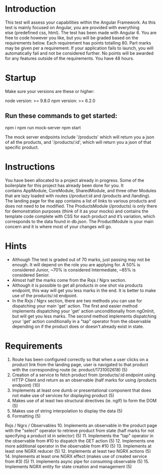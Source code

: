 # Introduction

This test will assess your capabilities within the Angular Framework. As this test is mainly focused on Angular, you are provided with everything else (predefined css, html). The test has been made with Angular 6. You are free to code however you like, but you will be graded based on the requirements below. Each requirement has points totalling 80. Part marks may be given per a requirement. If your application fails to launch, you will automatically fail and not be considered further. No points will be awarded for any features outside of the requirements. You have 48 hours.

# Startup

Make sure your versions are these or higher: 

node version: >= 9.8.0
npm version: >= 6.2.0

## Run these commands to get started:

npm i
npm run mock-server
npm start

The mock server endpoints include '/products' which will return you a json of all the products, and '/products/:id', which will return you a json of that specific product.

# Instructions

You have been allocated to a project already in progress. Some of the boilerplate for this project has already been done for you. It contains AppModule, CoreModule, SharedModule, and three other Modules that are lazy loaded with routes (/product:id and /products and /landing). The landing page for the app contains a list of links to various products and does not need to be modified. The ProductsModule (/products) is only there for demonstration purposes (think of it as your mocks) and contains the template code complete with CSS for each product and it’s variation, which corresponds to the data found in db.json. The ProductModule is your main concern and it is where most of your changes will go.

# Hints
- Although The test is graded out of 70 marks, just passing may not be enough. It will depend on the role you are applying for. A 50% is considered Junior, ~70% is considered Intermediate, ~85% is considered Senior.
- Almost half the marks come from the Rxjs / Ngrx section.
- Although it is possible to get all products in one shot via products endpoint, this way will get you less marks in the end. It is better to make use of the products/:id endpoint.
- In the Rxjs / Ngrx section, there are two methods you can use for dispatching your main 'get' action. The first and easier method implements dispatching your 'get' action unconditionally from ngOnInit, but will get you less marks. The second method implements dispatching your 'get' action conditionally in a "tap" operator from the observable depending on if the product does or doesn't already exist in state.


# Requirements

1. Route has been configured correctly so that when a user clicks on a product link from the landing page, user is navigated to that product with the corresponding route (ie. product/1731002618) (5)
3. Creation of a service to fetch product from /products/:id endpoint using HTTP Client and return as an observable (half marks for using /products endpoint) (10)
4. Implements at least one dumb or presentational component that does not make use of services for displaying product (5)
5. Makes use of at least two structural directives (ie. ngIf) to form the DOM (5)
6. Makes use of string interpolation to display the data (5)
7. Formatting (5)

Rxjs / Ngrx / Observables
10. Implements an observable in the product page with the "select" operator to retrieve product from state (half marks for not specifying a product id in selector) (5)
11. Implements the "tap" operator in the observable from #10 to dispatch the GET action (5)
12. Implements one more additional operator in the observable from #10 (5)
13. Implements at least one NGRX reducer (5)
12. Implements at least two NGRX actions (5)
14. Implements at least one NGRX effect (makes use of created service from #3) (5)
11. Implements async pipe for consuming observable (5)
15. Implements NGRX entity for state creation and management (5)
